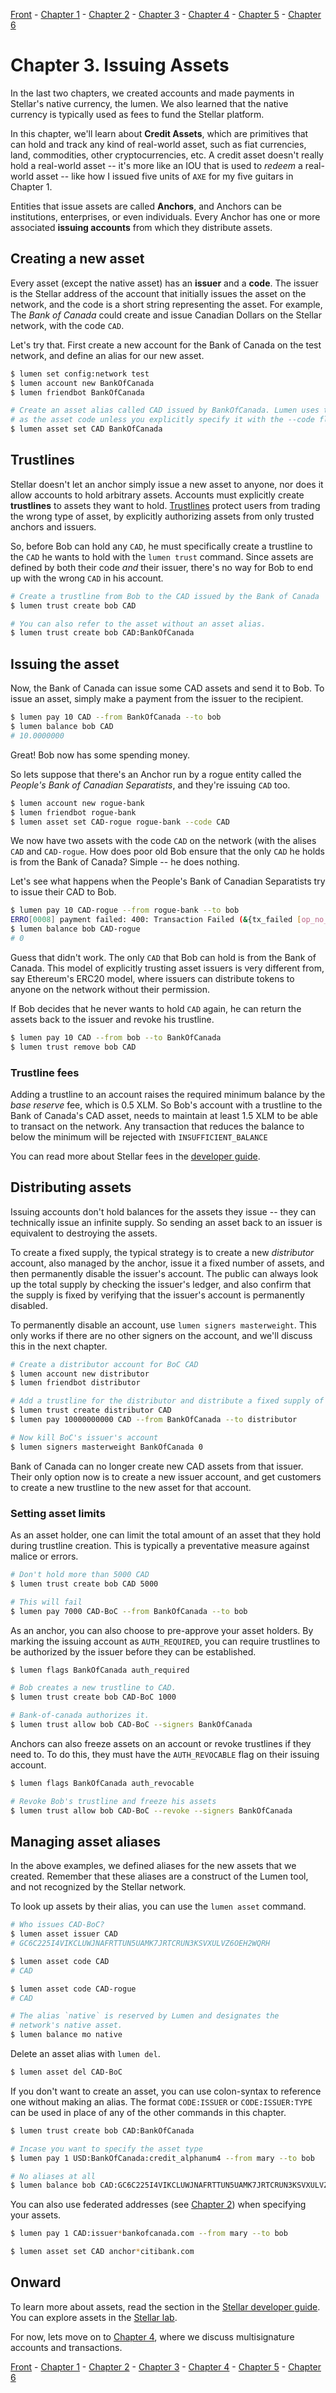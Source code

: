 [Front](https://github.com/0xfe/hacking-stellar/blob/master/README.md) -
[Chapter 1](https://github.com/0xfe/hacking-stellar/blob/master/1-launch.md) -
[Chapter 2](https://github.com/0xfe/hacking-stellar/blob/master/2-payments.md) -
[Chapter 3](https://github.com/0xfe/hacking-stellar/blob/master/3-assets.md) -
[Chapter 4](https://github.com/0xfe/hacking-stellar/blob/master/4-multisig.md) -
[Chapter 5](https://github.com/0xfe/hacking-stellar/blob/master/5-dex.md) -
[Chapter 6](https://github.com/0xfe/hacking-stellar/blob/master/6-debugging.md)

# Chapter 3. Issuing Assets

In the last two chapters, we created accounts and made payments in Stellar's native currency, the lumen. We also learned that the native currency is typically used as fees to fund the Stellar platform.

In this chapter, we'll learn about **Credit Assets**, which are primitives that can hold and track any kind of real-world asset, such as fiat currencies, land, commodities, other cryptocurrencies, etc. A credit asset doesn't really hold a real-world asset -- it's more like an IOU that is used to *redeem* a real-world asset -- like how I issued five units of `AXE` for my five guitars in Chapter 1.

Entities that issue assets are called **Anchors**, and Anchors can be institutions, enterprises, or even individuals. Every Anchor has one or more associated **issuing accounts** from which they distribute assets.

## Creating a new asset

Every asset (except the native asset) has an **issuer** and a **code**. The issuer is the Stellar address of the account that initially issues the asset on the network, and the code is a short string representing the asset. For example, The *Bank of Canada* could create and issue Canadian Dollars on the Stellar network, with the code `CAD`.

Let's try that. First create a new account for the Bank of Canada on the test network, and define an alias for our new asset.

```sh
$ lumen set config:network test
$ lumen account new BankOfCanada
$ lumen friendbot BankOfCanada

# Create an asset alias called CAD issued by BankOfCanada. Lumen uses the alias as the
# as the asset code unless you explicitly specify it with the --code flag.
$ lumen asset set CAD BankOfCanada
```

## Trustlines

Stellar doesn't let an anchor simply issue a new asset to anyone, nor does it allow accounts to hold arbitrary assets. Accounts must explicitly create **trustlines** to assets they want to hold. [Trustlines](https://www.stellar.org/developers/guides/concepts/assets.html#trustlines) protect users from trading the wrong type of asset, by explicitly authorizing assets from only trusted anchors and issuers.

So, before Bob can hold any `CAD`, he must specifically create a trustline to the `CAD` he wants to hold with the `lumen trust` command. Since assets are defined by both their code *and* their issuer, there's no way for Bob to end up with the wrong `CAD` in his account.

```sh
# Create a trustline from Bob to the CAD issued by the Bank of Canada
$ lumen trust create bob CAD

# You can also refer to the asset without an asset alias.
$ lumen trust create bob CAD:BankOfCanada
```

## Issuing the asset

Now, the Bank of Canada can issue some CAD assets and send it to Bob. To issue an asset, simply make a payment from the issuer to the recipient.

```sh
$ lumen pay 10 CAD --from BankOfCanada --to bob
$ lumen balance bob CAD
# 10.0000000
```

Great! Bob now has some spending money.

So lets suppose that there's an Anchor run by a rogue entity called the *People's Bank of Canadian Separatists*, and they're issuing `CAD` too.

```sh
$ lumen account new rogue-bank
$ lumen friendbot rogue-bank
$ lumen asset set CAD-rogue rogue-bank --code CAD
```

We now have two assets with the code `CAD` on the network (with the alises `CAD` and `CAD-rogue`. How does poor old Bob ensure that the only `CAD` he holds is from the Bank of Canada? Simple -- he does nothing.

Let's see what happens when the People's Bank of Canadian Separatists try to issue their CAD to Bob.

```sh
$ lumen pay 10 CAD-rogue --from rogue-bank --to bob
ERRO[0008] payment failed: 400: Transaction Failed (&{tx_failed [op_no_trust]})  cmd=pay
$ lumen balance bob CAD-rogue
# 0
```

Guess that didn't work. The only `CAD` that Bob can hold is from the Bank of Canada. This model of explicitly trusting asset issuers is very different from, say Ethereum's ERC20 model, where issuers can distribute tokens to anyone on the network without their permission.

If Bob decides that he never wants to hold `CAD` again, he can return the assets back to the issuer and revoke his trustline.

```sh
$ lumen pay 10 CAD --from bob --to BankOfCanada
$ lumen trust remove bob CAD
```

### Trustline fees

Adding a trustline to an account raises the required minimum balance by the *base reserve* fee, which is 0.5 XLM. So Bob's account with a trustline to the Bank of Canada's CAD asset, needs to maintain at least 1.5 XLM to be able to transact on the network. Any transaction that reduces the balance to below the minimum will be rejected with `INSUFFICIENT_BALANCE`

You can read more about Stellar fees in the [developer guide](https://www.stellar.org/developers/guides/concepts/fees.html).

## Distributing assets

Issuing accounts don't hold balances for the assets they issue -- they can technically issue an infinite supply. So sending an asset back to an issuer is equivalent to destroying the assets.

To create a fixed supply, the typical strategy is to create a new *distributor* account, also managed by the anchor, issue it a fixed number of assets, and then permanently disable the issuer's account. The public can always look up the total supply by checking the issuer's ledger, and also confirm that the supply is fixed by verifying that the issuer's account is permanently disabled.

To permanently disable an account, use `lumen signers masterweight`. This only works if there are no other signers on the account, and we'll discuss this in the next chapter.

```sh
# Create a distributor account for BoC CAD
$ lumen account new distributor
$ lumen friendbot distributor

# Add a trustline for the distributor and distribute a fixed supply of CAD
$ lumen trust create distributor CAD
$ lumen pay 10000000000 CAD --from BankOfCanada --to distributor

# Now kill BoC's issuer's account
$ lumen signers masterweight BankOfCanada 0
```

Bank of Canada can no longer create new CAD assets from that issuer. Their only option now is to create a new issuer account, and get customers to create a new trustline to the new asset for that account.

### Setting asset limits

As an asset holder, one can limit the total amount of an asset that they hold during trustline creation. This is typically a preventative measure against malice or errors.

```sh
# Don't hold more than 5000 CAD
$ lumen trust create bob CAD 5000

# This will fail
$ lumen pay 7000 CAD-BoC --from BankOfCanada --to bob
```

As an anchor, you can also choose to pre-approve your asset holders. By marking the issuing account as `AUTH_REQUIRED`, you can require trustlines to be authorized by the issuer before they can be established.

```sh
$ lumen flags BankOfCanada auth_required

# Bob creates a new trustline to CAD.
$ lumen trust create bob CAD-BoC 1000

# Bank-of-canada authorizes it.
$ lumen trust allow bob CAD-BoC --signers BankOfCanada
```

Anchors can also freeze assets on an account or revoke trustlines if they need to. To do this, they must have the `AUTH_REVOCABLE` flag on their issuing account.

```sh
$ lumen flags BankOfCanada auth_revocable

# Revoke Bob's trustline and freeze his assets
$ lumen trust allow bob CAD-BoC --revoke --signers BankOfCanada
```

## Managing asset aliases

In the above examples, we defined aliases for the new assets that we created. Remember that these aliases are a construct of the Lumen tool, and not recognized by the Stellar network.

To look up assets by their alias, you can use the `lumen asset` command.

```sh
# Who issues CAD-BoC?
$ lumen asset issuer CAD
# GC6C225I4VIKCLUWJNAFRTTUN5UAMK7JRTCRUN3KSVXULVZ6OEH2WQRH

$ lumen asset code CAD
# CAD

$ lumen asset code CAD-rogue
# CAD

# The alias `native` is reserved by Lumen and designates the
# network's native asset.
$ lumen balance mo native
```

Delete an asset alias with `lumen del`.

```sh
$ lumen asset del CAD-BoC
```

If you don't want to create an asset, you can use colon-syntax to reference one without making an alias. The format `CODE:ISSUER` or `CODE:ISSUER:TYPE` can be used in place of any of the other commands in this chapter.

```sh
$ lumen trust create bob CAD:BankOfCanada

# Incase you want to specify the asset type
$ lumen pay 1 USD:BankOfCanada:credit_alphanum4 --from mary --to bob

# No aliases at all
$ lumen balance bob CAD:GC6C225I4VIKCLUWJNAFRTTUN5UAMK7JRTCRUN3KSVXULVZ6OEH2WQRH
```

You can also use federated addresses (see [Chapter 2](https://github.com/0xfe/hacking-stellar/blob/master/2-payments.md)) when specifying your assets.

```sh
$ lumen pay 1 CAD:issuer*bankofcanada.com --from mary --to bob

$ lumen asset set CAD anchor*citibank.com
```

## Onward

To learn more about assets, read the section in the [Stellar developer guide](https://www.stellar.org/developers/guides/concepts/assets.html). You can explore assets in the [Stellar lab](https://www.stellar.org/laboratory/#explorer?resource=assets&endpoint=single&network=test).

For now, lets move on to [Chapter 4](https://github.com/0xfe/hacking-stellar/blob/master/4-multisig.md), where we discuss multisignature accounts and transactions.

[Front](https://github.com/0xfe/hacking-stellar/blob/master/README.md) -
[Chapter 1](https://github.com/0xfe/hacking-stellar/blob/master/1-launch.md) -
[Chapter 2](https://github.com/0xfe/hacking-stellar/blob/master/2-payments.md) -
[Chapter 3](https://github.com/0xfe/hacking-stellar/blob/master/3-assets.md) -
[Chapter 4](https://github.com/0xfe/hacking-stellar/blob/master/4-multisig.md) -
[Chapter 5](https://github.com/0xfe/hacking-stellar/blob/master/5-dex.md) -
[Chapter 6](https://github.com/0xfe/hacking-stellar/blob/master/6-debugging.md)
